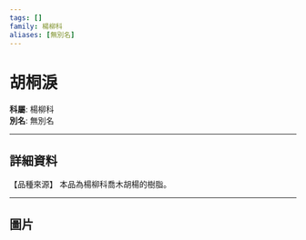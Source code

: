 ```yaml
---
tags: []
family: 楊柳科
aliases: [無別名]
---
```


# 胡桐淚

**科屬**: 楊柳科  
**別名**: 無別名  

---

## 詳細資料
【品種來源】
本品為楊柳科喬木胡楊的樹脂。

---

## 圖片

